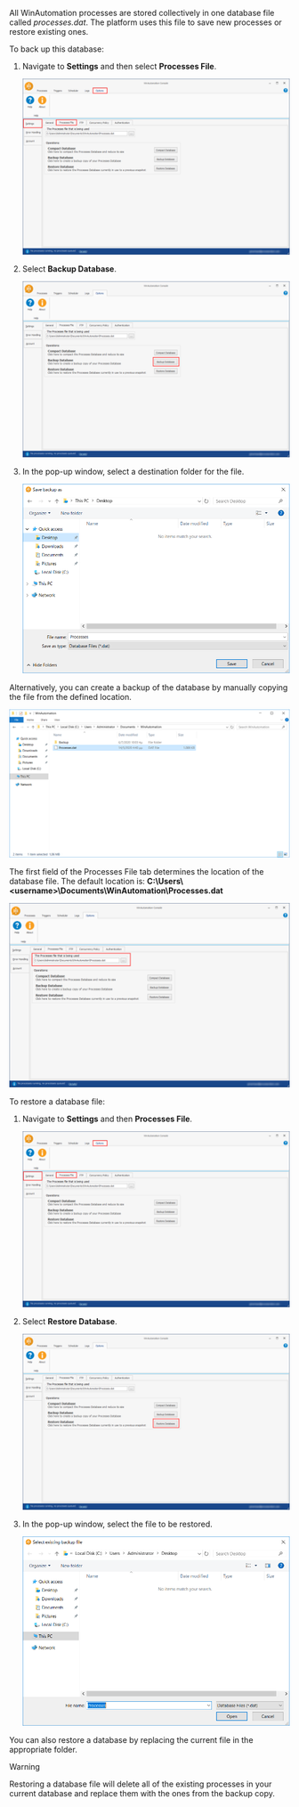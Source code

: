 All WinAutomation processes are stored collectively in one database file called *processes.dat*. The platform uses this file to save new processes or restore existing ones. 

To back up this database:

1.	Navigate to **Settings** and then select **Processes File**.

    ![The Processes File tab.](..\media\processes-file-tab-settings-options.png)

1.	Select **Backup Database**.

    ![A button to backup the database file.](..\media\backup-button-processes-file-tab.png)

1.  In the pop-up window, select a destination folder for the file. 

    ![A popup window to select a destination folder.](..\media\backup-select-destination-folder.png)

Alternatively, you can create a backup of the database by manually copying the file from the defined location.

![The database file selected in the Windows File Explorer.](..\media\backup-file-explorer.png)

The first field of the Processes File tab determines the location of the database file. The default location is: **C:\Users\\\<username\>\Documents\WinAutomation\Processes.dat**

![The location of database file.](..\media\processes-file-location-processes-file-tab.png)

To restore a database file:

1.	Navigate to **Settings** and then **Processes File**.

    ![The Processes File tab.](..\media\processes-file-tab-settings-options.png)

1.	Select **Restore Database**.

    ![A button to restore a database file.](..\media\restore-button-processes-file-tab.png)

1.	In the pop-up window, select the file to be restored.

    ![A popup window to select a database file to be restored.](..\media\restore-select-database-file.png)

You can also restore a database by replacing the current file in the appropriate folder.

> [!WARNING]
> Restoring a database file will delete all of the existing processes in your current database and replace them with the ones from the backup copy. 